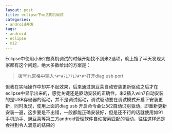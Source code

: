 ```yaml
---
layout: post
title: eclipse下mi2真机调试
categories:
- android开发
tags:
- android
- eclipse
- mi2
---
```


Eclipse中使用小米2做真机调试的时候开始找不到米2选项，晚上搜了半天发现大家都有这个问题，绝大多数给出的方案是：

> 拨号九宫格中输入`*#*#717717#*#*`打开diag usb port       

但我在实际操作中却并不起效果，后来通过豌豆荚自动安装更新驱动之后才在eclipse中显示出来的，感觉关键还是驱动安装的正确性，米2插入win7自动安装的是USB存储器的驱动，并不是调试驱动，调试驱动要在调试模式开启下安装更新，同时发现，使用上面的diag usb 开启命令会让米2自动识别驱动，即重新更新安装一遍，这步要是不出错，一般都能正确安装好，但是还不行的话就使用如91手机助手、豌豆荚等第三方android管理软件自动搜索匹配的驱动，往往这样还是会得到令人满意的结果的

